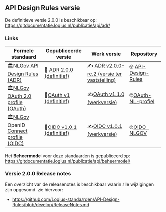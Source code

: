 ## API Design Rules versie

De definitieve versie 2.0.0 is beschikbaar op: https://gitdocumentatie.logius.nl/publicatie/api/adr/

### Links

| Formele standaard                                            | Gepubliceerde versie                                         | Werk versie                                                  | Repository                                                   |
| ------------------------------------------------------------ | ------------------------------------------------------------ | ------------------------------------------------------------ | ------------------------------------------------------------ |
| 🏛️[NLGov API Design Rules (ADR)](https://forumstandaardisatie.nl/open-standaarden/rest-api-design-rules) | 🍿 [ADR 2.0.0 (definitief)](https://gitdocumentatie.logius.nl/publicatie/api/adr/) | ✍️ [ADR v2.0.0-rc.2 (versie ter vaststelling)](https://logius-standaarden.github.io/API-Design-Rules/) | 🤓 [API-Design-Rules](https://github.com/Logius-standaarden/API-Design-Rules) |
| 🏛️[NLGov OAuth 2.0 profile (OAuth)](https://forumstandaardisatie.nl/open-standaarden/nl-gov-assurance-profile-oauth-20) | 🍿[OAuth v1 (definitief)](https://gitdocumentatie.logius.nl/publicatie/api/oauth/) | ✍️[OAuth v1.1.0 (werkversie)](https://logius-standaarden.github.io/OAuth-NL-profiel/) | 🤓[OAuth-NL-profiel](https://github.com/Logius-standaarden/OAuth-NL-profiel) |
| 🏛️[NLGov OpenID Connect profile (OIDC)](https://forumstandaardisatie.nl/open-standaarden/nl-gov-assurance-profile-oidc) | 🍿[OIDC v1.0.1 (definitief)](https://gitdocumentatie.logius.nl/publicatie/api/oidc/) | ✍️[OIDC v1.0.1 (werkversie)](https://logius-standaarden.github.io/OIDC-NLGOV/) | 🤓[OIDC-NLGOV](https://github.com/Logius-standaarden/OIDC-NLGOV) |

Het **Beheermodel** voor deze standaarden is gepubliceerd op: https://gitdocumentatie.logius.nl/publicatie/api/beheermodel/

### Versie 2.0.0 Release notes

Een overzicht van de releasenotes is beschikbaar waarin alle wijzigingen zijn opgesomd. zie hiervoor:
- https://github.com/Logius-standaarden/API-Design-Rules/blob/develop/ReleaseNotes.md
